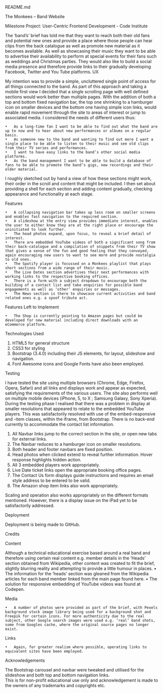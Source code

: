 README.md

The Monkees – Band Website

Milestone Project: User-Centric Frontend Development - Code Institute

The ‘band’s’ brief has told me that they want to reach both their old fans and potential new ones and provide a place where those people can hear clips from the back catalogue as well as promote new material as it becomes available.
As well as showcasing their music they want to be able to advertise their availability to perform at special events for their fans such as weddings and Christmas parties.
They would also like to build a social media presence and therefore provide links to their gradually developing Facebook, Twitter and You Tube platforms.
UX

My intention was to provide a simple, uncluttered single point of access for all things connected to the band.  As part of this approach and taking a mobile first view I decided that a single scrolling page with well defined sections would work better than multiple pages.  With the addition of both a top and bottom fixed navigation bar, the top one shrinking to a hamburger icon on smaller devices and the bottom one having simple icon links, would enable rapid movement through the site to areas of interest or jump to associated media.
I considered the needs of different users thus:

    •	As a long-time fan I want to be able to find out what the band are up to now and to hear about new performances or albums on a regular basis.
    •	As someone new to the band and wanting to find out more I want a single place to be able to listen to their music and see old clips from their TV series and performances.
    •	I want to have easy links to the band’s other social media platforms.
    •	As the band management I want to be able to build a database of fans to be able to promote the band’s gigs, new recordings and their older material.

I roughly sketched out by hand a view of how these sections might work, their order in the scroll and content that might be included. I then set about providing a shell for each section and adding content gradually, checking appearance and functionality at each stage.

Features

    •	A collapsing navigation bar takes up less room on smaller screens and enables fast navigation to the required section.
    •	A slideshow at the entry view provides immediate interest, enables the user to either know they are at the right place or encourage the uninitiated to look further.
    •	The head photos expand, upon focus, to reveal a brief detail of interest.
    •	There are embedded YouTube videos of both a significant song from their back-catalogue and a compilation of snippets from their TV show that gives a sense of the fun and good feeling that they conveyed, again encouraging new users to want to see more and provide nostalgia to old ones.
    •	The Spotify player is focussed on a Monkees playlist that plays short sections from a wide range of their music.
    •	The Live Dates section advertises their next performances with working links to the respective booking offices.
    •	There is a form with a subject dropdown to encourage both the building of a contact list and take enquiries for possible band engagements as well as ‘other’ enquiries or messages.
    •	The News section is there to showcase current activities and band related ones e.g. a spoof tribute act.

Features Left to Implement

    •	The Shop is currently pointing to Amazon pages but could be developed for new material including direct downloads with an eCommerce platform.

Technologies Used

1.	HTML5 for general structure
2.	CSS3 for styling
3.	Bootstrap (3.4.0) including their JS elements, for layout, slideshow and navigation.
4.	Font Awesome icons and Google Fonts have also been employed.

Testing

I have tested the site using multiple browsers (Chrome, Edge, Firefox, Opera, Safari) and all links and displays work and appear as expected, satisfying the requirements of the various users.  The site also performs well on multiple mobile devices (iPhone, 5, to X ;  Samsung Galaxy, Sony Xperia).
During the testing phase I realised that there was a problem in display at smaller resolutions that appeared to relate to the embedded YouTube players.  This was satisfactorily resolved with use of the embed-responsive and -item classes, within the iframe, from Bootstrap.
There is no back-end currently to accommodate the contact list information.

1.	All Navbar links jump to the correct section in the site, or open new tabs for external links.
2.	The Navbar reduces to a hamburger icon on smaller resolutions.
3.	Both header and footer navbars are fixed position.
4.	Head photos when clicked extend to reveal further information. Hover response highlights hidden action.
5.	All 3 embedded players work appropriately.
6.	Live Date ticket links open the appropriate booking office pages.
7.	The Contact Us form displays guide instructions and requires an email style address to be entered to be valid.
8.	The Amazon shop item links also work appropriately.

Scaling and operation also works appropriately on the different formats mentioned.
However, there is a display issue on the iPad yet to be satisfactorily addressed.

Deployment

Deployment is being made to GitHub.

Credits

Content

Although a technical educational exercise based around a real band and therefore using certain real content e.g. member details in the ‘Heads’ section obtained from Wikipedia, other content was created to fit the brief, slightly blurring reality and attempting to provide a little humour in places. 
    •	The information for the ‘heads’ section was gleaned from the Wikipedia articles for each band member linked from the main page found here.
    •	The solution for responsive embedding of YouTube videos was found at Codepen.

Media
    
    •	A number of photos were provided as part of the brief, with Pexels background stock image library being used for a background shot and Freepik for certain icons. For more authenticity due to the real subject, other Google search images were used e.g. ‘real’ band shots, some from Googles cache, where the original source pages no longer exist.

Links

    •	Again, for greater realism where possible, operating links to equivalent sites have been employed. 

Acknowledgements

The Bootstrap carousel and navbar were tweaked and utilised for the slideshow and both top and bottom navigation links.  
This is for non-profit educational use only and acknowledgement is made to the owners of any trademarks and copyrights etc.
